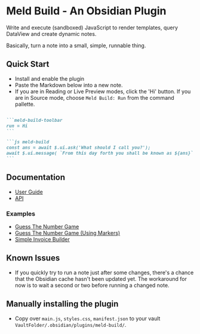 # Meld Build - An Obsidian Plugin

Write and execute (sandboxed) JavaScript to render templates, query DataView and create dynamic notes.

Basically, turn a note into a small, simple, runnable thing.

## Quick Start
- Install and enable the plugin
- Paste the Markdown below into a new note.
- If you are in Reading or Live Preview modes, click the 'Hi' button.  If you are in Source mode, choose `Meld Build: Run` from the command pallette.
````md

```meld-build-toolbar
run = Hi
```

```js meld-build
const ans = await $.ui.ask('What should I call you?');
await $.ui.message( `From this day forth you shall be known as ${ans}` );
```
````

## Documentation

- [User Guide](/docs/user-guide.md)
- [API](/docs/api.md)

### Examples

- [Guess The Number Game](/docs/examples/guess-the-number.md)
- [Guess The Number Game (Using Markers)](/docs/examples/guess-the-number-marker.md)
- [Simple Invoice Builder](/docs/examples/invoice-builder.md)

## Known Issues
- If you quickly try to run a note just after some changes, there's a chance that the Obsidian cache hasn't been updated yet.  The workaround for now is to wait a second or two before running a changed note.

## Manually installing the plugin

- Copy over `main.js`, `styles.css`, `manifest.json` to your vault `VaultFolder/.obsidian/plugins/meld-build/`.
